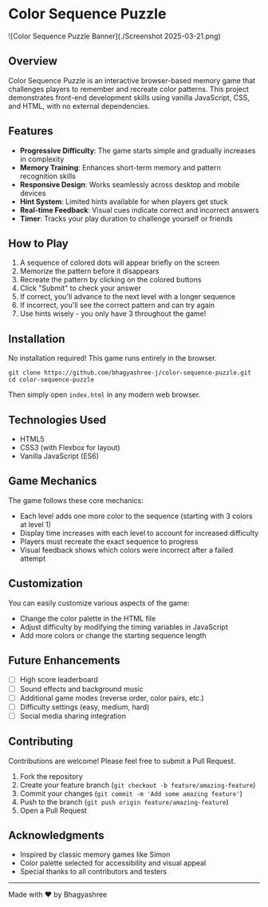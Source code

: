 # Color Sequence Puzzle

![Color Sequence Puzzle Banner](./Screenshot 2025-03-21.png)

## Overview

Color Sequence Puzzle is an interactive browser-based memory game that challenges players to remember and recreate color patterns. This project demonstrates front-end development skills using vanilla JavaScript, CSS, and HTML, with no external dependencies.

## Features

- **Progressive Difficulty**: The game starts simple and gradually increases in complexity
- **Memory Training**: Enhances short-term memory and pattern recognition skills
- **Responsive Design**: Works seamlessly across desktop and mobile devices
- **Hint System**: Limited hints available for when players get stuck
- **Real-time Feedback**: Visual cues indicate correct and incorrect answers
- **Timer**: Tracks your play duration to challenge yourself or friends

## How to Play

1. A sequence of colored dots will appear briefly on the screen
2. Memorize the pattern before it disappears
3. Recreate the pattern by clicking on the colored buttons
4. Click "Submit" to check your answer
5. If correct, you'll advance to the next level with a longer sequence
6. If incorrect, you'll see the correct pattern and can try again
7. Use hints wisely - you only have 3 throughout the game!

## Installation

No installation required! This game runs entirely in the browser.

```
git clone https://github.com/bhagyashree-j/color-sequence-puzzle.git
cd color-sequence-puzzle
```

Then simply open `index.html` in any modern web browser.

## Technologies Used

- HTML5
- CSS3 (with Flexbox for layout)
- Vanilla JavaScript (ES6)

## Game Mechanics

The game follows these core mechanics:

- Each level adds one more color to the sequence (starting with 3 colors at level 1)
- Display time increases with each level to account for increased difficulty
- Players must recreate the exact sequence to progress
- Visual feedback shows which colors were incorrect after a failed attempt

## Customization

You can easily customize various aspects of the game:

- Change the color palette in the HTML file
- Adjust difficulty by modifying the timing variables in JavaScript
- Add more colors or change the starting sequence length

## Future Enhancements

- [ ] High score leaderboard
- [ ] Sound effects and background music
- [ ] Additional game modes (reverse order, color pairs, etc.)
- [ ] Difficulty settings (easy, medium, hard)
- [ ] Social media sharing integration

## Contributing

Contributions are welcome! Please feel free to submit a Pull Request.

1. Fork the repository
2. Create your feature branch (`git checkout -b feature/amazing-feature`)
3. Commit your changes (`git commit -m 'Add some amazing feature'`)
4. Push to the branch (`git push origin feature/amazing-feature`)
5. Open a Pull Request

## Acknowledgments

- Inspired by classic memory games like Simon
- Color palette selected for accessibility and visual appeal
- Special thanks to all contributors and testers

---

Made with ❤️ by Bhagyashree
